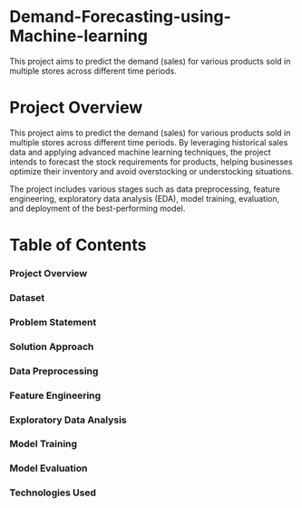 # Demand-Forecasting-using-Machine-learning
This project aims to predict the demand (sales) for various products sold in multiple stores across different time periods.

# Project Overview
This project aims to predict the demand (sales) for various products sold in multiple stores across different time periods. By leveraging historical sales data and applying advanced machine learning techniques, the project intends to forecast the stock requirements for products, helping businesses optimize their inventory and avoid overstocking or understocking situations.

The project includes various stages such as data preprocessing, feature engineering, exploratory data analysis (EDA), model training, evaluation, and deployment of the best-performing model.

# Table of Contents
### Project Overview
### Dataset
### Problem Statement
### Solution Approach
### Data Preprocessing
### Feature Engineering
### Exploratory Data Analysis
### Model Training
### Model Evaluation
### Technologies Used


